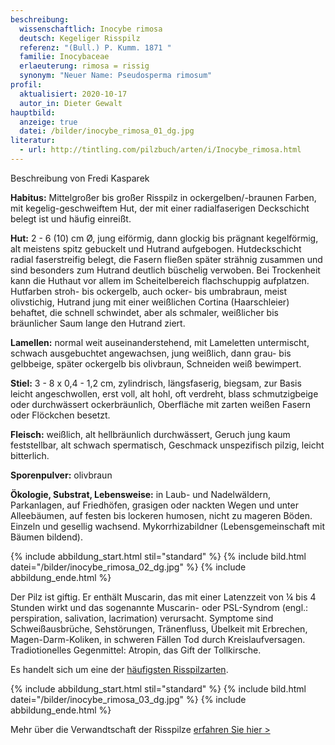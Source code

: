 ```yaml
---
beschreibung:
  wissenschaftlich: Inocybe rimosa
  deutsch: Kegeliger Risspilz
  referenz: "(Bull.) P. Kumm. 1871 "
  familie: Inocybaceae
  erlaeuterung: rimosa = rissig
  synonym: "Neuer Name: Pseudosperma rimosum"
profil:
  aktualisiert: 2020-10-17
  autor_in: Dieter Gewalt
hauptbild:
  anzeige: true
  datei: /bilder/inocybe_rimosa_01_dg.jpg
literatur:
  - url: http://tintling.com/pilzbuch/arten/i/Inocybe_rimosa.html
---
```

Beschreibung von Fredi Kasparek

**Habitus:** Mittelgroßer bis großer Risspilz in ockergelben/-braunen Farben, mit kegelig-geschweiftem Hut, der mit einer radialfaserigen Deckschicht belegt ist und häufig einreißt.

**Hut:** 2 - 6 (10) cm Ø, jung eiförmig, dann glockig bis prägnant kegelförmig, alt meistens spitz gebuckelt und Hutrand aufgebogen. Hutdeckschicht radial faserstreifig belegt, die Fasern fließen später strähnig zusammen und sind besonders zum Hutrand deutlich büschelig verwoben. Bei Trockenheit kann die Huthaut vor allem im Scheitelbereich flachschuppig aufplatzen. Hutfarben stroh- bis ockergelb, auch ocker- bis umbrabraun, meist olivstichig, Hutrand jung mit einer weißlichen Cortina (Haarschleier) behaftet, die schnell schwindet, aber als schmaler, weißlicher bis bräunlicher Saum lange den Hutrand ziert.

**Lamellen:** normal weit auseinanderstehend, mit Lameletten untermischt, schwach ausgebuchtet angewachsen, jung weißlich, dann grau- bis gelbbeige, später ockergelb bis olivbraun, Schneiden weiß bewimpert.

**Stiel:** 3 - 8 x 0,4 - 1,2 cm, zylindrisch, längsfaserig, biegsam, zur Basis leicht angeschwollen, erst voll, alt hohl, oft verdreht, blass schmutzigbeige oder durchwässert ockerbräunlich, Oberfläche mit zarten weißen Fasern oder Flöckchen besetzt.

**Fleisch:** weißlich, alt hellbräunlich durchwässert, Geruch jung kaum feststellbar, alt schwach spermatisch, Geschmack unspezifisch pilzig, leicht bitterlich.

**Sporenpulver:** olivbraun

**Ökologie, Substrat, Lebensweise:** in Laub- und Nadelwäldern, Parkanlagen, auf Friedhöfen, grasigen oder nackten Wegen und unter Alleebäumen, auf festen bis lockeren humosen, nicht zu mageren Böden. Einzeln und gesellig wachsend. Mykorrhizabildner (Lebensgemeinschaft mit Bäumen bildend).

{% include abbildung_start.html stil="standard" %}
{% include bild.html datei="/bilder/inocybe_rimosa_02_dg.jpg" %}
{% include abbildung_ende.html %}

Der Pilz ist giftig. Er enthält Muscarin, das mit einer Latenzzeit von ¼ bis 4 Stunden wirkt und das sogenannte Muscarin- oder PSL-Syndrom (engl.: perspiration, salivation, lacrimation) verursacht. Symptome sind Schweißausbrüche, Sehstörungen, Tränenfluss, Übelkeit mit Erbrechen, Magen-Darm-Koliken, in schweren Fällen Tod durch Kreislaufversagen. Tradiotionelles Gegenmittel: Atropin, das Gift der Tollkirsche.

Es handelt sich um eine der [häufigsten Risspilzarten](https://www.pilze-deutschland.de/organismen/?qstring=Pseudosperma+rimosum).

{% include abbildung_start.html stil="standard" %}
{% include bild.html datei="/bilder/inocybe_rimosa_03_dg.jpg" %}
{% include abbildung_ende.html %}

Mehr über die Verwandtschaft der Risspilze [erfahren Sie hier >](/verwandt/risspilze)